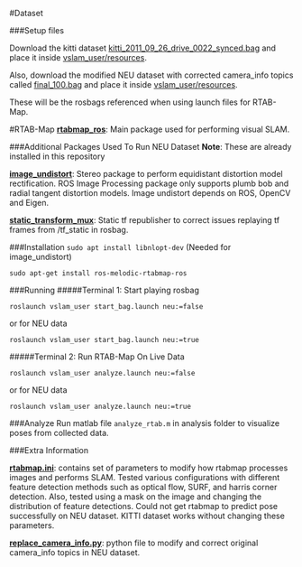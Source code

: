 #Dataset

###Setup files

Download the kitti dataset [kitti_2011_09_26_drive_0022_synced.bag](https://drive.google.com/open?id=1TJcH-Aw9yD5G5J0doLqCpa9ca22gw0cI)
and place it inside [vslam_user/resources](src/vslam_user/resources).

Also, download the modified NEU dataset with corrected camera_info topics called [final_100.bag]()
and place it inside [vslam_user/resources](src/vslam_user/resources).

These will be the rosbags referenced when using launch files for RTAB-Map.

#RTAB-Map
[**rtabmap_ros**](https://github.com/introlab/rtabmap_ros): Main package used for performing visual SLAM.

###Additional Packages Used To Run NEU Dataset
**Note**: These are already installed in this repository

[**image_undistort**](https://github.com/ethz-asl/image_undistort): Stereo package to perform equidistant distortion
model rectification. ROS Image Processing package only supports plumb bob and radial tangent distortion models. Image 
undistort depends on ROS, OpenCV and Eigen.

[**static_transform_mux**](https://github.com/tradr-project/static_transform_mux): Static tf republisher to correct
issues replaying tf frames from /tf_static in rosbag.

###Installation
`sudo apt install libnlopt-dev` (Needed for image_undistort)

`sudo apt-get install ros-melodic-rtabmap-ros`

###Running
#####Terminal 1: Start playing rosbag

`roslaunch vslam_user start_bag.launch neu:=false`

or for NEU data

`roslaunch vslam_user start_bag.launch neu:=true`

#####Terminal 2: Run RTAB-Map On Live Data

`roslaunch vslam_user analyze.launch neu:=false`

or for NEU data

`roslaunch vslam_user analyze.launch neu:=true`

###Analyze
Run matlab file `analyze_rtab.m` in analysis folder to visualize poses from collected data.

###Extra Information

[**rtabmap.ini**](src/vslam_user/cfg/rtabmap.ini): contains set of parameters to modify how rtabmap processes images and
performs SLAM. Tested various configurations with different feature detection methods such as optical flow, SURF, and
harris corner detection. Also, tested using a mask on the image and changing the distribution of feature detections. 
Could not get rtabmap to predict pose successfully on NEU dataset. KITTI dataset works without changing these 
parameters.

[**replace_camera_info.py**](src/vslam_user/src/replace_camera_info.py): python file to modify and correct original
camera_info topics in NEU dataset.
